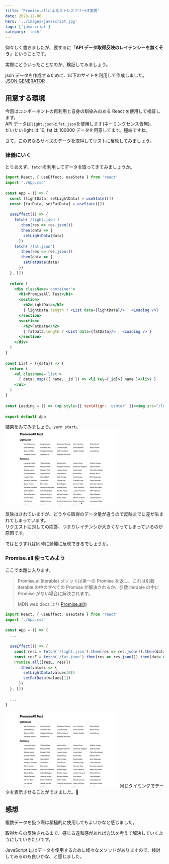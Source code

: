 ```yaml
---
title: 'Promise.allによるストレスフリーUI実現'
date: 2020-12-06
hero: '../images/javascript.jpg'
tags: ['javascript']
category: 'tech'
---
```


仰々しく書きましたが、要するに「**API データ取得反映のレイテンシーを無くそう**」ということです。

実際にどういったことなのか、検証してみましょう。

json データを作成するために、以下のサイトを利用して作成しました。  
[JSON GENERATOR](https://www.json-generator.com/)

## 用意する環境

今回はコンポーネントの再利用と自身の馴染みのある React を使用して検証します。  
API データは`light.json`と`fat.json`を使用します(ネーミングセンス皆無)。  
だいたい light は 10, fat は 100000 データを用意してます。極端ですね。

さて、この異なるサイズのデータを取得してリストに反映してみましょう。

### 律儀にいく

とりあえず、`fetch`を利用してデータを取ってきてみましょうか。

```jsx:title=App.jsx
import React, { useEffect, useState } from 'react'
import './App.css'

const App = () => {
  const [lightData, setLightData] = useState([])
  const [fatData, setFatData] = useState([])

  useEffect(() => {
    fetch('/light.json')
      .then(res => res.json())
      .then(data => {
        setLightData(data)
      })
    fetch('/fat.json')
      .then(res => res.json())
      .then(data => {
        setFatData(data)
      })
  }, [])

  return (
    <div className='container'>
      <h1>PromiseAll Test</h1>
      <section>
        <h2>LightData</h2>
        { lightData.length ? <List data={lightData}/> : <Loading />}
      </section>
      <section>
        <h2>FatData</h2>
        { fatData.length ? <List data={fatData}/> : <Loading /> }
      </section>
    </div>
  )
}

const List = ({data}) => {
  return (
    <ul className='list'>
      { data?.map(({ name, _id }) => <li key={_id}>{ name }</li>) }
    </ul>
  )
}

const Loading = () => (<p style={{ textAlign: 'center' }}><img src="/loading.gif" alt=""/></p>)

export default App
```

結果をみてみましょう。`yarn start`。
![](test-before.gif)

反映はされていますが、どうやら取得のデータ量が違うので反映までに差が生まれてしまっています。  
リクエストに対しての応答、つまりレイテンシが大きくなってしまっているのが原因です。

ではどうすれば同時に綺麗に反映できるでしょうか。

### Promise.all 使ってみよう

ここで本題に入ります。

> Promise.all(iterable) メソッドは単一の Promise を返し、これは引数 iterable の中のすべての Promise が解決されるか、引数 iterable の中に Promise がない場合に解決されます。
>
> MDN web docs より [Promise.all()](https://developer.mozilla.org/ja/docs/Web/JavaScript/Reference/Global_Objects/Promise/all)

```jsx:title=App.jsx
import React, { useEffect, useState } from 'react'
import './App.css'

const App = () => {
  ...

  useEffect(() => {
    const resL = fetch('/light.json').then(res => res.json()).then(data => data)
    const resF = fetch('/fat.json').then(res => res.json()).then(data => data)
    Promise.all([resL, resF])
      .then(values => {
        setLightData(values[0])
        setFatData(values[1])
      })
  }, [])

  ...
}
```

![](test-after.gif)
同じタイミングでデータを表示させることができました。👏

## 感想

複数データを扱う際は積極的に使用してもよいかなと感じました。

取得からの反映されるまで、感じる違和感があれば方法を考えて解決していくようにしていきたいです。

JavaScript にはデータを使用するために様々なメソッドがありますので、検討してみるのも良いかな、と感じました。
